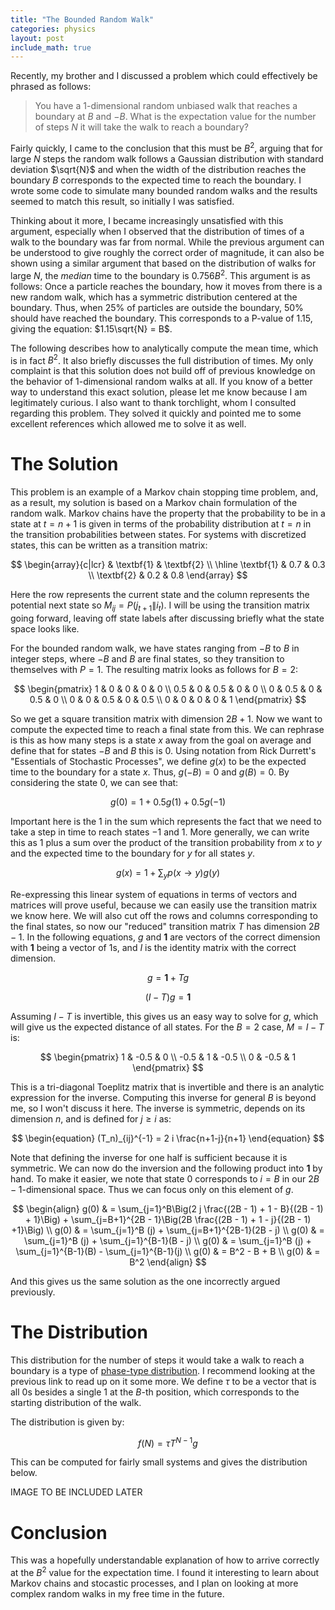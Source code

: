 ```yaml
---
title: "The Bounded Random Walk"
categories: physics
layout: post
include_math: true
---
```


Recently, my brother and I discussed a problem which could effectively be phrased as follows:

> You have a 1-dimensional random unbiased walk that reaches a boundary at $B$ and $-B$. What is the expectation value for the number of steps $N$ it will take the walk to reach a boundary?

Fairly quickly, I came to the conclusion that this must be $B^2$, arguing that for large $N$ steps the random walk follows a Gaussian distribution with standard deviation $\sqrt{N}$ and when the width of the distribution reaches the boundary $B$ corresponds to the expected time to reach the boundary. I wrote some code to simulate many bounded random walks and the results seemed to match this result, so initially I was satisfied.

Thinking about it more, I became increasingly unsatisfied with this argument, especially when I observed that the distribution of times of a walk to the boundary was far from normal. While the previous argument can be understood to give roughly the correct order of magnitude, it can also be shown using a similar argument that based on the distribution of walks for large $N$, the *median* time to the boundary is $0.756B^2$. This argument is as follows: Once a particle reaches the boundary, how it moves from there is a new random walk, which has a symmetric distribution centered at the boundary. Thus, when $25$% of particles are outside the boundary, $50$% should have reached the boundary. This corresponds to a P-value of $1.15$, giving the equation: $1.15\sqrt{N} = B$.

The following describes how to analytically compute the mean time, which is in fact $B^2$. It also briefly discusses the full distribution of times. My only complaint is that this solution does not build off of previous knowledge on the behavior of 1-dimensional random walks at all. If you know of a better way to understand this exact solution, please let me know because I am legitimately curious. I also want to thank torchlight, whom I consulted regarding this problem. They solved it quickly and pointed me to some excellent references which allowed me to solve it as well.

# The Solution

This problem is an example of a Markov chain stopping time problem, and, as a result, my solution is based on a Markov chain formulation of the random walk. Markov chains have the property that the probability to be in a state at $t=n+1$ is given in terms of the probability distribution at $t=n$ in the transition probabilities between states. For systems with discretized states, this can be written as a transition matrix:

$$
\begin{array}{c|lcr}
 & \textbf{1} & \textbf{2} \\
 \hline
 \textbf{1} & 0.7 & 0.3 \\
 \textbf{2} & 0.2 & 0.8
\end{array}
$$

Here the row represents the current state and the column represents the potential next state so $M_{ij} = P(j_{t+1}\|i_{t})$. I will be using the transition matrix going forward, leaving off state labels after discussing briefly what the state space looks like.

For the bounded random walk, we have states ranging from $-B$ to $B$ in integer steps, where $-B$ and $B$ are final states, so they transition to themselves with $P=1$. The resulting matrix looks as follows for $B=2$:

$$
\begin{pmatrix}
1 & 0 & 0 & 0 & 0 \\
0.5 & 0 & 0.5 & 0 & 0 \\
0 & 0.5 & 0 & 0.5 & 0 \\
0 & 0 & 0.5 & 0 & 0.5 \\
0 & 0 & 0 & 0 & 1
\end{pmatrix}
$$

So we get a square transition matrix with dimension $2B + 1$. Now we want to compute the expected time to reach a final state from this. We can rephrase is this as how many steps is a state $x$ away from the goal on average and define that for states $-B$ and $B$ this is 0. Using notation from Rick Durrett's "Essentials of Stochastic Processes", we define $g(x)$ to be the expected time to the boundary for a state $x$. Thus, $g(-B)=0$ and $g(B)=0$. By considering the state $0$, we can see that:

$$
\begin{equation}
g(0) = 1 + 0.5 g(1) + 0.5 g(-1)
\end{equation}
$$

Important here is the $1$ in the sum which represents the fact that we need to take a step in time to reach states $-1$ and $1$. More generally, we can write this as $1$ plus a sum over the product of the transition probability from $x$ to $y$ and the expected time to the boundary for $y$ for all states $y$.

$$
\begin{equation}
g(x) = 1 + \sum_y p(x \to y)g(y)
\end{equation}
$$

Re-expressing this linear system of equations in terms of vectors and matrices will prove useful, because we can easily use the transition matrix we know here. We will also cut off the rows and columns corresponding to the final states, so now our "reduced" transition matrix $T$ has dimension $2B - 1$. In the following equations, $g$ and $\textbf{1}$ are vectors of the correct dimension with $\textbf{1}$ being a vector of $1$s, and $I$ is the identity matrix with the correct dimension.

$$
\begin{equation}
g = \textbf{1} + Tg
\end{equation}
$$


$$
\begin{equation}
(I - T)g = \textbf{1}
\end{equation}
$$

Assuming $I - T$ is invertible, this gives us an easy way to solve for $g$, which will give us the expected distance of all states. For the $B=2$ case, $M=I-T$ is:

$$
\begin{pmatrix}
1 & -0.5 & 0 \\
-0.5 & 1 & -0.5 \\
0 & -0.5 & 1
\end{pmatrix}
$$

This is a tri-diagonal Toeplitz matrix that is invertible and there is an analytic expression for the inverse. Computing this inverse for general $B$ is beyond me, so I won't discuss it here. The inverse is symmetric, depends on its dimension $n$, and is defined for $j \geq i$ as:

$$
\begin{equation}
(T_n)_{ij}^{-1} = 2 i \frac{n+1-j}{n+1}
\end{equation}
$$

Note that defining the inverse for one half is sufficient because it is symmetric. We can now do the inversion and the following product into $\textbf{1}$ by hand. To make it easier, we note that state $0$ corresponds to $i=B$ in our $2B - 1$-dimensional space. Thus we can focus only on this element of $g$.

$$
\begin{align}
g(0) & = \sum_{j=1}^B\Big(2 j \frac{(2B - 1) + 1 - B}{(2B - 1) + 1}\Big) + \sum_{j=B+1}^{2B - 1}\Big(2B \frac{(2B - 1) + 1 - j}{(2B - 1) +1}\Big) \\
g(0) & = \sum_{j=1}^B (j) + \sum_{j=B+1}^{2B-1}(2B - j) \\
g(0) & = \sum_{j=1}^B (j) + \sum_{j=1}^{B-1}(B - j) \\
g(0) & = \sum_{j=1}^B (j) + \sum_{j=1}^{B-1}(B) - \sum_{j=1}^{B-1}(j) \\
g(0) & = B^2 - B + B \\
g(0) & = B^2
\end{align}
$$

And this gives us the same solution as the one incorrectly argued previously.

# The Distribution

This distribution for the number of steps it would take a walk to reach a boundary is a type of [phase-type distribution](https://en.wikipedia.org/wiki/Discrete_phase-type_distribution). I recommend looking at the previous link to read up on it some more. We define $\tau$ to be a vector that is all $0$s besides a single $1$ at the $B$-th position, which corresponds to the starting distribution of the walk.

The distribution is given by:

$$
\begin{equation}
f(N) = \tau T^{N - 1} g
\end{equation}
$$

This can be computed for fairly small systems and gives the distribution below.

IMAGE TO BE INCLUDED LATER

# Conclusion

This was a hopefully understandable explanation of how to arrive correctly at the $B^2$ value for the expectation time. I found it interesting to learn about Markov chains and stocastic processes, and I plan on looking at more complex random walks in my free time in the future.
